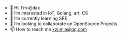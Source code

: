 - 👋 Hi, I’m @dax
- 👀 I’m interested in IoT, Golang, art, CS
- 🌱 I’m currently learning SRE
- 💞️ I’m looking to collaborate on OpenSource Projects
- 📫 How to reach me xzumia@qq.com

<!---
xiongyitian/xiongyitian is a ✨ special ✨ repository because its `README.md` (this file) appears on your GitHub profile.
You can click the Preview link to take a look at your changes.
--->
